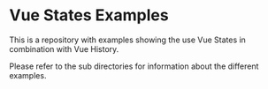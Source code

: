 # Vue States Examples

This is a repository with examples showing the use Vue States in combination with Vue History.

Please refer to the sub directories for information about the different examples.
